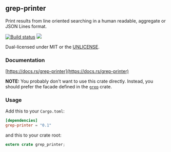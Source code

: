 grep-printer
------------
Print results from line oriented searching in a human readable, aggregate or
JSON Lines format.

[![Build status](https://github.com/BurntSushi/ripgrep/workflows/ci/badge.svg)](https://github.com/BurntSushi/ripgrep/actions)
[![](https://img.shields.io/crates/v/grep-printer.svg)](https://crates.io/crates/grep-printer)

Dual-licensed under MIT or the [UNLICENSE](https://unlicense.org/).

### Documentation

[https://docs.rs/grep-printer](https://docs.rs/grep-printer)

**NOTE:** You probably don't want to use this crate directly. Instead, you
should prefer the facade defined in the
[`grep`](https://docs.rs/grep)
crate.


### Usage

Add this to your `Cargo.toml`:

```toml
[dependencies]
grep-printer = "0.1"
```

and this to your crate root:

```rust
extern crate grep_printer;
```
